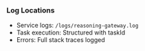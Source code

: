 ### Log Locations

- Service logs: `/logs/reasoning-gateway.log`
- Task execution: Structured with taskId
- Errors: Full stack traces logged
